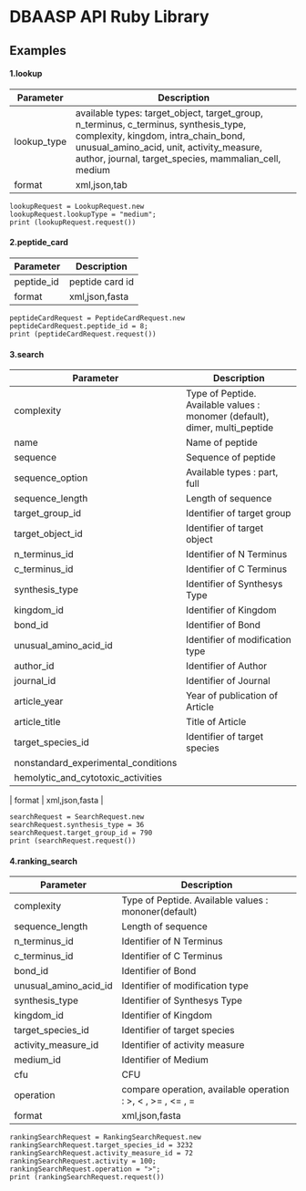 
# DBAASP API Ruby Library



## Examples

####  1.lookup 

| Parameter | Description |
| --- | --- |
| lookup_type | available types: target_object, target_group, n_terminus, c_terminus, synthesis_type, complexity, kingdom, intra_chain_bond, unusual_amino_acid, unit, activity_measure, author, journal, target_species, mammalian_cell, medium |
| format | xml,json,tab |

```
lookupRequest = LookupRequest.new
lookupRequest.lookupType = "medium";
print (lookupRequest.request())

```

#### 2.peptide_card 

| Parameter | Description |
| --- | --- |
| peptide_id | peptide card id |
| format | xml,json,fasta |


```
peptideCardRequest = PeptideCardRequest.new
peptideCardRequest.peptide_id = 8;
print (peptideCardRequest.request())

```


#### 3.search 

| Parameter | Description |
| --- | --- |
| complexity | Type of Peptide. Available values : monomer (default), dimer, multi_peptide |
| name | Name of peptide |
| sequence | Sequence of peptide |
| sequence_option | Available types : part, full |
| sequence_length | Length of sequence |
| target_group_id | Identifier of target group |
| target_object_id | Identifier of target object |
| n_terminus_id | Identifier of N Terminus |
| c_terminus_id | Identifier of C Terminus |
| synthesis_type | Identifier of Synthesys Type |
| kingdom_id | Identifier of Kingdom |
| bond_id | Identifier of Bond |
| unusual_amino_acid_id | Identifier of modification type |
| author_id | Identifier of Author |
| journal_id | Identifier of Journal |
| article_year | Year of publication of Article |
| article_title | Title of Article |
| target_species_id | Identifier of target species |
| nonstandard_experimental_conditions |  |
| hemolytic_and_cytotoxic_activities |  |

| format | xml,json,fasta |


```
searchRequest = SearchRequest.new
searchRequest.synthesis_type = 36
searchRequest.target_group_id = 790
print (searchRequest.request())

```

#### 4.ranking_search 

| Parameter | Description |
| --- | --- |
| complexity | Type of Peptide. Available values : mononer(default) |
| sequence_length | Length of sequence |
| n_terminus_id | Identifier of N Terminus |
| c_terminus_id | Identifier of C Terminus |
| bond_id | Identifier of Bond |
| unusual_amino_acid_id | Identifier of modification type |
| synthesis_type | Identifier of Synthesys Type |
| kingdom_id | Identifier of Kingdom |
| target_species_id | Identifier of target species |
| activity_measure_id | Identifier of activity measure |
| medium_id | Identifier of Medium |
| cfu | CFU |
| operation | compare operation, available operation : >, < , >= , <= , = |
| format | xml,json,fasta |

```
rankingSearchRequest = RankingSearchRequest.new
rankingSearchRequest.target_species_id = 3232
rankingSearchRequest.activity_measure_id = 72
rankingSearchRequest.activity = 100;
rankingSearchRequest.operation = ">";
print (rankingSearchRequest.request())

```


